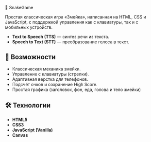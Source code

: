 🐍 SnakeGame


Простая классическая игра «Змейка», написанная на HTML, CSS и JavaScript, с поддержкой управления как с клавиатуры, так и с мобильных устройств.
- **Text to Speech (TTS)** — синтез речи из текста.
- **Speech to Text (STT)** — преобразование голоса в текст.

## 🚀 Возможности
- Классическая механика змейки.
- Управление с клавиатуры (стрелки).
- Адаптивная верстка для телефонов.
- Подсчёт очков и сохранение High Score.
- Простая графика (заголовок, фон, еда, голова и тело змейки)

## 🛠 Технологии
- **HTML5**
- **CSS3**
- **JavaScript (Vanilla)**
- **Canvas**

